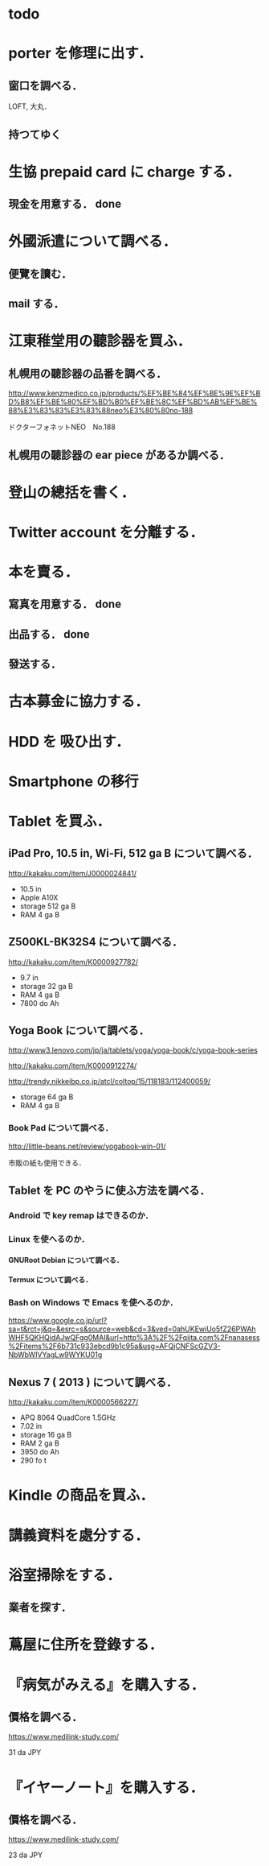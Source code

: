 todo
===

# porter を修理に出す．

## 窗口を調べる．

LOFT, 大丸．

## 持つてゆく

# 生協 prepaid card に charge する．

## 現金を用意する． done

# 外國派遣について調べる．

## 便覽を讀む．

## mail する．

# 江東稚堂用の聽診器を買ふ．

## 札幌用の聽診器の品番を調べる．

http://www.kenzmedico.co.jp/products/%EF%BE%84%EF%BE%9E%EF%BD%B8%EF%BE%80%EF%BD%B0%EF%BE%8C%EF%BD%AB%EF%BE%88%E3%83%83%E3%83%88neo%E3%80%80no-188

ドクターフォネットNEO　No.188

## 札幌用の聽診器の ear piece があるか調べる．

# 登山の總括を書く．

# Twitter account を分離する．

# 本を賣る．

## 寫真を用意する． done

## 出品する． done

## 發送する．

# 古本募金に協力する．

# HDD を 吸ひ出す．



# Smartphone の移行

# Tablet を買ふ．

## iPad Pro, 10.5 in, Wi-Fi, 512 ga B について調べる．

http://kakaku.com/item/J0000024841/

- 10.5 in
- Apple A10X
- storage 512 ga B
- RAM 4 ga B

## Z500KL-BK32S4 について調べる．

http://kakaku.com/item/K0000927782/

- 9.7 in
- storage 32 ga B
- RAM 4 ga B
- 7800 do Ah

## Yoga Book について調べる．

http://www3.lenovo.com/jp/ja/tablets/yoga/yoga-book/c/yoga-book-series

http://kakaku.com/item/K0000912274/

http://trendy.nikkeibp.co.jp/atcl/coltop/15/118183/112400059/

- storage 64 ga B
- RAM 4 ga B

### Book Pad について調べる．

http://little-beans.net/review/yogabook-win-01/

市販の紙も使用できる．

## Tablet を PC のやうに使ふ方法を調べる．

### Android で key remap はできるのか．

### Linux を使へるのか．

#### GNURoot Debian について調べる．

#### Termux について調べる．

### Bash on Windows で Emacs を使へるのか．

https://www.google.co.jp/url?sa=t&rct=j&q=&esrc=s&source=web&cd=3&ved=0ahUKEwiUo5fZ26PWAhWHF5QKHQidAJwQFgg0MAI&url=http%3A%2F%2Fqiita.com%2Fnanasess%2Fitems%2F6b731c933ebcd9b1c95a&usg=AFQjCNFScGZV3-NbWbWIVYagLw9WYKU01g

## Nexus 7 ( 2013 ) について調べる．

http://kakaku.com/item/K0000566227/

- APQ 8064 QuadCore 1.5GHz
- 7.02 in
- storage 16 ga B
- RAM 2 ga B
- 3950 do Ah
- 290 fo t

# Kindle の商品を買ふ．

# 講義資料を處分する．

# 浴室掃除をする．

## 業者を探す．

# 蔦屋に住所を登錄する．

# 『病気がみえる』を購入する．

## 價格を調べる．

https://www.medilink-study.com/

31 da JPY

# 『イヤーノート』を購入する．


## 價格を調べる．

https://www.medilink-study.com/

23 da JPY
